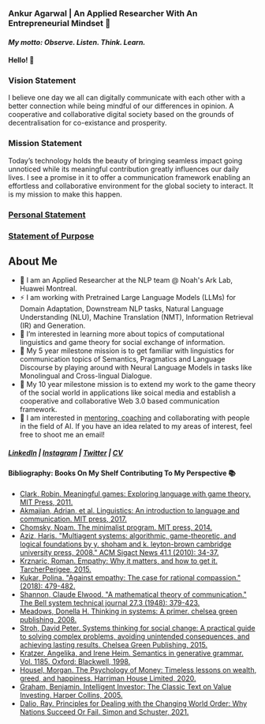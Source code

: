 ### Ankur Agarwal | An Applied Researcher With An Entrepreneurial Mindset 🌱
#### _My motto: Observe. Listen. Think. Learn._

#### Hello! 👋 

### Vision Statement
I believe one day we all can digitally communicate with each other with a better connection while being mindful of our differences in opinion. A cooperative and collaborative digital society based on the grounds of decentralisation for co-existance and prosperity.


### Mission Statement
Today’s technology holds the beauty of bringing seamless impact going unnoticed while its meaningful contribution greatly influences our daily lives. I see a promise in it to offer a communication framework enabling an effortless and collaborative environment for the global society to interact. It is my mission to make this happen.


### [Personal Statement](https://github.com/ankur-98/ankur-98/files/10137152/Personal_Statement_Ankur_Agarwal.pdf)


### [Statement of Purpose](https://github.com/ankur-98/ankur-98/files/10137161/Statement_of_Purpose_Ankur_Agarwal.pdf)


## About Me

- 🔭 I am an Applied Researcher at the NLP team @ Noah's Ark Lab, Huawei Montreal. 
- ⚡ I am working with Pretrained Large Language Models (LLMs) for Domain Adaptation, Downstream NLP tasks, Natural Language Understanding (NLU), Machine Translation (NMT), Information Retrieval (IR) and Generation.
- 🌱 I’m interested in learning more about topics of computational linguistics and game theory for social exchange of information.
- 💬 My 5 year milestone mission is to get familiar with linguistics for communication topics of Semantics, Pragmatics and Language Discourse by playing around with Neural Language Models in tasks like Monolingual and Cross-lingual Dialogue.
- 💬 My 10 year milestone mission is to extend my work to the game theory of the social world in applications like soical media and establish a cooperative and collaborative Web 3.0 based communication framework.
- 👯 I am interested in [mentoring, coaching](https://lnkd.in/dGBVPpuu) and collaborating with people in the field of AI. If you have an idea related to my areas of interest, feel free to shoot me an email!


##### [LinkedIn](https://www.linkedin.com/in/ankur1998) | [Instagram](https://www.instagram.com/ankur0148) | [Twitter](https://twitter.com/anankur) | [CV](https://drive.google.com/file/d/112vJqUTvcQWs11QVXOYxNbee3mT9fU-Y/view)

#### Bibliography: Books On My Shelf Contributing To My Perspective 📚
- [Clark, Robin. Meaningful games: Exploring language with game theory. MIT Press, 2011.](https://www.amazon.ca/Meaningful-Games-Exploring-Language-Theory/dp/0262016176)
- [Akmajian, Adrian, et al. Linguistics: An introduction to language and communication. MIT press, 2017.](https://www.amazon.ca/Linguistics-Introduction-Communication-Adrian-Akmajian/dp/026253326X)
- [Chomsky, Noam. The minimalist program. MIT press, 2014.](https://www.amazon.ca/dp/0262531283/?coliid=I33XA01M3979X9&colid=1DZJE8P05R1PQ&psc=1&ref_=lv_ov_lig_dp_it)
- [Aziz, Haris. "Multiagent systems: algorithmic, game-theoretic, and logical foundations by y. shoham and k. leyton-brown cambridge university press, 2008." ACM Sigact News 41.1 (2010): 34-37.](https://www.amazon.ca/Multiagent-Systems-Algorithmic-Game-Theoretic-Foundations/dp/0521899435)
- [Krznaric, Roman. Empathy: Why it matters, and how to get it. TarcherPerigee, 2015.](https://www.amazon.ca/Empathy-Why-Matters-How-Get-ebook/dp/B00HDMMEP2)
- [Kukar, Polina. "Against empathy: The case for rational compassion." (2018): 479-482.](https://www.amazon.ca/dp/0062339346/?coliid=I2ACB4KQ9VNVU2&colid=1DZJE8P05R1PQ&psc=1&ref_=lv_ov_lig_dp_it)
- [Shannon, Claude Elwood. "A mathematical theory of communication." The Bell system technical journal 27.3 (1948): 379-423.](https://people.math.harvard.edu/~ctm/home/text/others/shannon/entropy/entropy.pdf)
- [Meadows, Donella H. Thinking in systems: A primer. chelsea green publishing, 2008.](https://www.amazon.ca/Thinking-Systems-Primer-Donella-Meadows/dp/1603580557)
- [Stroh, David Peter. Systems thinking for social change: A practical guide to solving complex problems, avoiding unintended consequences, and achieving lasting results. Chelsea Green Publishing, 2015.](https://www.amazon.ca/dp/160358580X/?coliid=I3EY8L1AL82GAP&colid=1DZJE8P05R1PQ&psc=1&ref_=lv_ov_lig_dp_it)
- [Kratzer, Angelika, and Irene Heim. Semantics in generative grammar. Vol. 1185. Oxford: Blackwell, 1998.](https://www.amazon.ca/dp/0631197133/?coliid=IA0K61MUVKZB5&colid=1DZJE8P05R1PQ&psc=1&ref_=lv_ov_lig_dp_it&asin=0631197133&revisionId=&format=4&depth=1)
- [Housel, Morgan. The Psychology of Money: Timeless lessons on wealth, greed, and happiness. Harriman House Limited, 2020.](https://www.amazon.ca/Psychology-Money-Timeless-lessons-happiness/dp/0857197681/ref=pd_bxgy_img_sccl_2/132-8352436-8211815?pd_rd_w=1FTL5&content-id=amzn1.sym.17b2b149-58e2-4824-ba79-851c5f351fdc&pf_rd_p=17b2b149-58e2-4824-ba79-851c5f351fdc&pf_rd_r=BF4GNZ5BFYV1E61E21W0&pd_rd_wg=Ffvri&pd_rd_r=f6d1d4f8-224a-41df-932e-edb61897365c&pd_rd_i=0857197681&psc=1)
- [Graham, Benjamin. Intelligent Investor: The Classic Text on Value Investing. Harper Collins, 2005.](https://www.amazon.ca/dp/0060752610/?coliid=I2GGE77HN9B600&colid=1DZJE8P05R1PQ&psc=1&ref_=lv_ov_lig_dp_it)
- [Dalio, Ray. Principles for Dealing with the Changing World Order: Why Nations Succeed Or Fail. Simon and Schuster, 2021.](https://www.amazon.ca/dp/1982160276/?coliid=I1VSWG55SA1H47&colid=1DZJE8P05R1PQ&psc=1&ref_=lv_ov_lig_dp_it)



<!--
**ankur-98/ankur-98** is a ✨ _special_ ✨ repository because its `README.md` (this file) appears on your GitHub profile.

Here are some ideas to get you started:

- 🔭 I am an Applied Researcher at the NLP team @ Noah's Ark Lab, Huawei Montreal. 
- 🌱 I’m currently learning ...
- 👯 I’m looking to collaborate on ...
- 🤔 I’m looking for help with ...
- 💬 Ask me about ...
- 📫 How to reach me: ...
- 😄 Pronouns: ...
- ⚡ Fun fact: ...
-->

<!-- 
### Hello, I am Ankit! 👋

- 🔭 I’m an Applied Science Leader at Alexa AI team @ Amazon. I am passionate about the intersection of Artificial Intelligence (A.I.) and building unique customer experiences using concepts from Natural Language Understanding (NLU), Information Retrival (IR) and Machine Learning (ML).

- 💬  My personal mission is to build AI-based solutions that solve a high-impact problem for people around the globe and simplify everyday living.

- 🌱 I have also served as a consultant and course facilitator for Stanford's XCS221 (Principles of AI), XCS224u (Natural Language Understanding) professional courses

- 👯 I am interested in mentoring, coaching and collaborating with people in the field of AI. If you have an idea related to my areas of interest, feel free to shoot me an email!

- 📫  You can reach me at: ankitrchadha at gmail

- ⚡ Finding me on Internet: 
-   www.ankit-ai.blogspot.com 
-   www.ankitrchadha.com 
-   www.linkedin.com/in/ankitrc
-->
